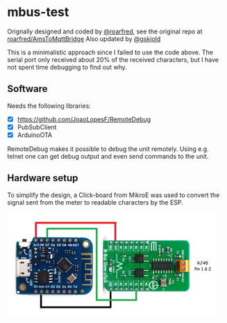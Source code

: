 # mbus-test
Orignally designed and coded by [@roarfred](https://github.com/roarfred), see the original repo at [roarfred/AmsToMqttBridge](https://github.com/roarfred/AmsToMqttBridge)
Also updated by [@gskjold](https://github.com/gskjold/AmsToMqttBridge)

This is a minimalistic approach since I failed to use the code above. The serial port only received about 20% of the received characters, but I have not spent time debugging to find out why.

## Software
Needs the following libraries:

- [X] https://github.com/JoaoLopesF/RemoteDebug
- [X] PubSubClient
- [X] ArduinoOTA

RemoteDebug makes it possible to debug the unit remotely. Using e.g. telnet one can get debug output and even send commands to the unit.

## Hardware setup
To simplify the design, a Click-board from MikroE was used to convert the signal sent from the meter to readable characters by the ESP.

<img src="mbus-reader.jpg" width="480">
